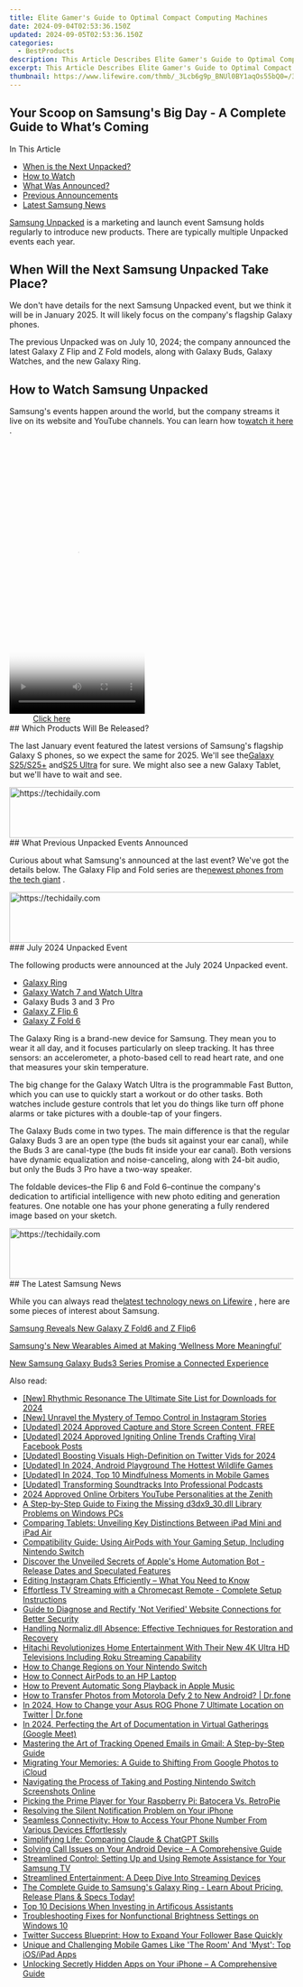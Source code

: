 ```yaml
---
title: Elite Gamer's Guide to Optimal Compact Computing Machines
date: 2024-09-04T02:53:36.150Z
updated: 2024-09-05T02:53:36.150Z
categories:
  - BestProducts
description: This Article Describes Elite Gamer's Guide to Optimal Compact Computing Machines
excerpt: This Article Describes Elite Gamer's Guide to Optimal Compact Computing Machines
thumbnail: https://www.lifewire.com/thmb/_3Lcb6g9p_BNUl0BY1aqOs55bQ0=/300x200/filters:no_upscale():max_bytes(150000):strip_icc():format(webp)/man-pc-mini-video-game-a8e6f6d1ed2445058eb8f3e8ea155693.jpg
---
```


## Your Scoop on Samsung's Big Day - A Complete Guide to What’s Coming

 In This Article

* [When is the Next Unpacked?](https://www.lifewire.com/#toc-when-will-the-next-samsung-unpacked-take-place)
* [How to Watch](https://www.lifewire.com/#toc-how-to-watch-samsung-unpacked)
* [What Was Announced?](https://www.lifewire.com/#toc-which-products-will-be-released)
* [Previous Announcements](https://www.lifewire.com/#toc-what-previous-unpacked-events-announced)
* [Latest Samsung News](https://www.lifewire.com/#toc-the-latest-samsung-news)

[Samsung Unpacked](https://shop-links.co/link/?exclusive=1&publisher_slug=itechdaily19598&url=https%3A%2F%2Fwww.samsung.com%2Fglobal%2Fgalaxy%2Fevents%2Funpacked%2F) is a marketing and launch event Samsung holds regularly to introduce new products. There are typically multiple Unpacked events each year.

## When Will the Next Samsung Unpacked Take Place?

 We don't have details for the next Samsung Unpacked event, but we think it will be in January 2025\. It will likely focus on the company's flagship Galaxy phones.

 The previous Unpacked was on July 10, 2024; the company announced the latest Galaxy Z Flip and Z Fold models, along with Galaxy Buds, Galaxy Watches, and the new Galaxy Ring.

## How to Watch Samsung Unpacked

 Samsung's events happen around the world, but the company streams it live on its website and YouTube channels. You can learn how to[watch it here](https://www.lifewire.com/watch-samsung-unpacked-online-5095263) .

<!-- affiliate ads begin -->
<span id="1770544">
					<video width="240" height="480" style="cursor:pointer"
           poster="//a.impactradius-go.com/display-clicktoplayimage/1770544.png"
           onclick="if(!this.playClicked){this.play();this.setAttribute('controls',true);this.playClicked=true;}">
	   <source src="//a.impactradius-go.com/display-ad/20702-1770544">
	   <img src="//a.impactradius-go.com/display-clicktoplayimage/1770544.png" style="border: none; height: 100%; width: 100%; object-fit: contain">
	</video>
	<div style="width:150px;text-align:center"><a href="javascript:window.open(decodeURIComponent('https%3A%2F%2Ftokenmetrics.sjv.io%2Fc%2F5597632%2F1770544%2F20702'), '_blank');void(0);">Click here</a></div>
</span>
<img height="0" width="0" src="https://imp.pxf.io/i/5597632/1770544/20702" style="position:absolute;visibility:hidden;" border="0" />
<!-- affiliate ads end -->
## Which Products Will Be Released?

 The last January event featured the latest versions of Samsung's flagship Galaxy S phones, so we expect the same for 2025\. We'll see the[Galaxy S25/S25+](https://www.lifewire.com/samsung-galaxy-s25-8636730) and[S25 Ultra](https://www.lifewire.com/samsung-galaxy-s25-ultra-8639667) for sure. We might also see a new Galaxy Tablet, but we'll have to wait and see.

<!-- affiliate ads begin -->
<a href="https://aligracehair.sjv.io/c/5597632/2027167/19272" target="_top" id="2027167">
  <img src="//a.impactradius-go.com/display-ad/19272-2027167" border="0" alt="https://techidaily.com" width="728" height="90"/>
</a>
<img height="0" width="0" src="https://aligracehair.sjv.io/i/5597632/2027167/19272" style="position:absolute;visibility:hidden;" border="0" />
<!-- affiliate ads end -->
## What Previous Unpacked Events Announced

 Curious about what Samsung's announced at the last event? We've got the details below. The Galaxy Flip and Fold series are the[newest phones from the tech giant](https://www.lifewire.com/newest-samsung-galaxy-phone-7567396) .

<!-- affiliate ads begin -->
<a href="https://appsumo.8odi.net/c/5597632/2118306/7443" target="_top" id="2118306">
  <img src="//a.impactradius-go.com/display-ad/7443-2118306" border="0" alt="https://techidaily.com" width="728" height="90"/>
</a>
<img height="0" width="0" src="https://appsumo.8odi.net/i/5597632/2118306/7443" style="position:absolute;visibility:hidden;" border="0" />
<!-- affiliate ads end -->
### July 2024 Unpacked Event

 The following products were announced at the July 2024 Unpacked event.

* [Galaxy Ring](https://www.lifewire.com/samsung-galaxy-ring-8431146)
* [Galaxy Watch 7 and Watch Ultra](https://www.lifewire.com/samsung-galaxy-watch-7-8607182)
* Galaxy Buds 3 and 3 Pro
* [Galaxy Z Flip 6](https://www.lifewire.com/samsung-galaxy-z-flip-6-8621840)
* [Galaxy Z Fold 6](https://www.lifewire.com/galaxy-z-fold-6-8418354)

 The Galaxy Ring is a brand-new device for Samsung. They mean you to wear it all day, and it focuses particularly on sleep tracking. It has three sensors: an accelerometer, a photo-based cell to read heart rate, and one that measures your skin temperature.

 The big change for the Galaxy Watch Ultra is the programmable Fast Button, which you can use to quickly start a workout or do other tasks. Both watches include gesture controls that let you do things like turn off phone alarms or take pictures with a double-tap of your fingers.

 The Galaxy Buds come in two types. The main difference is that the regular Galaxy Buds 3 are an open type (the buds sit against your ear canal), while the Buds 3 are canal-type (the buds fit inside your ear canal). Both versions have dynamic equalization and noise-canceling, along with 24-bit audio, but only the Buds 3 Pro have a two-way speaker.

 The foldable devices–the Flip 6 and Fold 6–continue the company's dedication to artificial intelligence with new photo editing and generation features. One notable one has your phone generating a fully rendered image based on your sketch.

<!-- affiliate ads begin -->
<a href="https://appsumo.8odi.net/c/5597632/2082539/7443" target="_top" id="2082539">
  <img src="//a.impactradius-go.com/display-ad/7443-2082539" border="0" alt="https://techidaily.com" width="728" height="90"/>
</a>
<img height="0" width="0" src="https://appsumo.8odi.net/i/5597632/2082539/7443" style="position:absolute;visibility:hidden;" border="0" />
<!-- affiliate ads end -->
## The Latest Samsung News

 While you can always read the[latest technology news on Lifewire](https://www.lifewire.com/news-4795879) , here are some pieces of interest about Samsung.

[Samsung Reveals New Galaxy Z Fold6 and Z Flip6](https://www.lifewire.com/samsung-reveals-new-galaxy-z-fold6-and-z-flip6-8675427)

[Samsung's New Wearables Aimed at Making ‘Wellness More Meaningful’](https://www.lifewire.com/samsung-s-new-wearables-aimed-at-making-wellness-more-meaningful-8675470)

[New Samsung Galaxy Buds3 Series Promise a Connected Experience](https://www.lifewire.com/new-samsung-galaxy-buds3-series-promise-a-connected-experience-8675472)

<ins class="adsbygoogle"
     style="display:block"
     data-ad-format="autorelaxed"
     data-ad-client="ca-pub-7571918770474297"
     data-ad-slot="1223367746"></ins>



<ins class="adsbygoogle"
     style="display:block"
     data-ad-client="ca-pub-7571918770474297"
     data-ad-slot="8358498916"
     data-ad-format="auto"
     data-full-width-responsive="true"></ins>

<span class="atpl-alsoreadstyle">Also read:</span>
<div><ul>
<li><a href="https://fox-glue.techidaily.com/new-rhythmic-resonance-the-ultimate-site-list-for-downloads-for-2024/"><u>[New] Rhythmic Resonance  The Ultimate Site List for Downloads for 2024</u></a></li>
<li><a href="https://some-tips.techidaily.com/new-unravel-the-mystery-of-tempo-control-in-instagram-stories/"><u>[New] Unravel the Mystery of Tempo Control in Instagram Stories</u></a></li>
<li><a href="https://screen-mirroring-recording.techidaily.com/updated-2024-approved-capture-and-store-screen-content-free/"><u>[Updated] 2024 Approved  Capture and Store Screen Content, FREE</u></a></li>
<li><a href="https://facebook-videos.techidaily.com/updated-2024-approved-igniting-online-trends-crafting-viral-facebook-posts/"><u>[Updated] 2024 Approved  Igniting Online Trends  Crafting Viral Facebook Posts</u></a></li>
<li><a href="https://twitter-videos.techidaily.com/updated-boosting-visuals-high-definition-on-twitter-vids-for-2024/"><u>[Updated] Boosting Visuals  High-Definition on Twitter Vids for 2024</u></a></li>
<li><a href="https://screen-video-capture.techidaily.com/updated-in-2024-android-playground-the-hottest-wildlife-games/"><u>[Updated] In 2024, Android Playground  The Hottest Wildlife Games</u></a></li>
<li><a href="https://remote-screen-capture.techidaily.com/updated-in-2024-top-10-mindfulness-moments-in-mobile-games/"><u>[Updated] In 2024, Top 10 Mindfulness Moments in Mobile Games</u></a></li>
<li><a href="https://some-guidance.techidaily.com/updated-transforming-soundtracks-into-professional-podcasts/"><u>[Updated] Transforming Soundtracks Into Professional Podcasts</u></a></li>
<li><a href="https://youtube-help.techidaily.com/2024-approved-online-orbiters-youtube-personalities-at-the-zenith/"><u>2024 Approved  Online Orbiters  YouTube Personalities at the Zenith</u></a></li>
<li><a href="https://tech-recovery.techidaily.com/a-step-by-step-guide-to-fixing-the-missing-d3dx930dll-library-problems-on-windows-pcs/"><u>A Step-by-Step Guide to Fixing the Missing d3dx9_30.dll Library Problems on Windows PCs</u></a></li>
<li><a href="https://tech-recovery.techidaily.com/comparing-tablets-unveiling-key-distinctions-between-ipad-mini-and-ipad-air/"><u>Comparing Tablets: Unveiling Key Distinctions Between iPad Mini and iPad Air</u></a></li>
<li><a href="https://tech-recovery.techidaily.com/compatibility-guide-using-airpods-with-your-gaming-setup-including-nintendo-switch/"><u>Compatibility Guide: Using AirPods with Your Gaming Setup, Including Nintendo Switch</u></a></li>
<li><a href="https://tech-recovery.techidaily.com/discover-the-unveiled-secrets-of-apples-home-automation-bot-release-dates-and-speculated-features/"><u>Discover the Unveiled Secrets of Apple's Home Automation Bot - Release Dates and Speculated Features</u></a></li>
<li><a href="https://tech-recovery.techidaily.com/editing-instagram-chats-efficiently-what-you-need-to-know/"><u>Editing Instagram Chats Efficiently – What You Need to Know</u></a></li>
<li><a href="https://tech-recovery.techidaily.com/effortless-tv-streaming-with-a-chromecast-remote-complete-setup-instructions/"><u>Effortless TV Streaming with a Chromecast Remote - Complete Setup Instructions</u></a></li>
<li><a href="https://tech-recovery.techidaily.com/guide-to-diagnose-and-rectify-not-verified-website-connections-for-better-security/"><u>Guide to Diagnose and Rectify 'Not Verified' Website Connections for Better Security</u></a></li>
<li><a href="https://tech-recovery.techidaily.com/handling-normalizdll-absence-effective-techniques-for-restoration-and-recovery/"><u>Handling Normaliz.dll Absence: Effective Techniques for Restoration and Recovery</u></a></li>
<li><a href="https://tech-recovery.techidaily.com/hitachi-revolutionizes-home-entertainment-with-their-new-4k-ultra-hd-televisions-including-roku-streaming-capability/"><u>Hitachi Revolutionizes Home Entertainment With Their New 4K Ultra HD Televisions Including Roku Streaming Capability</u></a></li>
<li><a href="https://games-able.techidaily.com/how-to-change-regions-on-your-nintendo-switch/"><u>How to Change Regions on Your Nintendo Switch</u></a></li>
<li><a href="https://tech-recovery.techidaily.com/how-to-connect-airpods-to-an-hp-laptop/"><u>How to Connect AirPods to an HP Laptop</u></a></li>
<li><a href="https://tech-recovery.techidaily.com/how-to-prevent-automatic-song-playback-in-apple-music/"><u>How to Prevent Automatic Song Playback in Apple Music</u></a></li>
<li><a href="https://android-transfer.techidaily.com/how-to-transfer-photos-from-motorola-defy-2-to-new-android-drfone-by-drfone-transfer-from-android-transfer-from-android/"><u>How to Transfer Photos from Motorola Defy 2 to New Android? | Dr.fone</u></a></li>
<li><a href="https://location-social.techidaily.com/in-2024-how-to-change-your-asus-rog-phone-7-ultimate-location-on-twitter-drfone-by-drfone-virtual-android/"><u>In 2024, How to Change your Asus ROG Phone 7 Ultimate Location on Twitter | Dr.fone</u></a></li>
<li><a href="https://screen-capture.techidaily.com/in-2024-perfecting-the-art-of-documentation-in-virtual-gatherings-google-meet/"><u>In 2024, Perfecting the Art of Documentation in Virtual Gatherings (Google Meet)</u></a></li>
<li><a href="https://tech-recovery.techidaily.com/mastering-the-art-of-tracking-opened-emails-in-gmail-a-step-by-step-guide/"><u>Mastering the Art of Tracking Opened Emails in Gmail: A Step-by-Step Guide</u></a></li>
<li><a href="https://tech-recovery.techidaily.com/migrating-your-memories-a-guide-to-shifting-from-google-photos-to-icloud/"><u>Migrating Your Memories: A Guide to Shifting From Google Photos to iCloud</u></a></li>
<li><a href="https://tech-recovery.techidaily.com/navigating-the-process-of-taking-and-posting-nintendo-switch-screenshots-online/"><u>Navigating the Process of Taking and Posting Nintendo Switch Screenshots Online</u></a></li>
<li><a href="https://games-able.techidaily.com/picking-the-prime-player-for-your-raspberry-pi-batocera-vs-retropie/"><u>Picking the Prime Player for Your Raspberry Pi: Batocera Vs. RetroPie</u></a></li>
<li><a href="https://tech-recovery.techidaily.com/resolving-the-silent-notification-problem-on-your-iphone/"><u>Resolving the Silent Notification Problem on Your iPhone</u></a></li>
<li><a href="https://tech-recovery.techidaily.com/seamless-connectivity-how-to-access-your-phone-number-from-various-devices-effortlessly/"><u>Seamless Connectivity: How to Access Your Phone Number From Various Devices Effortlessly</u></a></li>
<li><a href="https://tech-haven.techidaily.com/simplifying-life-comparing-claude-and-chatgpt-skills/"><u>Simplifying Life: Comparing Claude & ChatGPT Skills</u></a></li>
<li><a href="https://tech-recovery.techidaily.com/solving-call-issues-on-your-android-device-a-comprehensive-guide/"><u>Solving Call Issues on Your Android Device – A Comprehensive Guide</u></a></li>
<li><a href="https://tech-recovery.techidaily.com/streamlined-control-setting-up-and-using-remote-assistance-for-your-samsung-tv/"><u>Streamlined Control: Setting Up and Using Remote Assistance for Your Samsung TV</u></a></li>
<li><a href="https://tech-recovery.techidaily.com/streamlined-entertainment-a-deep-dive-into-streaming-devices/"><u>Streamlined Entertainment: A Deep Dive Into Streaming Devices</u></a></li>
<li><a href="https://tech-recovery.techidaily.com/the-complete-guide-to-samsungs-galaxy-ring-learn-about-pricing-release-plans-and-specs-today/"><u>The Complete Guide to Samsung's Galaxy Ring - Learn About Pricing, Release Plans & Specs Today!</u></a></li>
<li><a href="https://tech-haven.techidaily.com/top-10-decisions-when-investing-in-artificous-assistants/"><u>Top 10 Decisions When Investing in Artificous Assistants</u></a></li>
<li><a href="https://win-howtos.techidaily.com/troubleshooting-fixes-for-nonfunctional-brightness-settings-on-windows-10/"><u>Troubleshooting Fixes for Nonfunctional Brightness Settings on Windows 10</u></a></li>
<li><a href="https://tech-recovery.techidaily.com/twitter-success-blueprint-how-to-expand-your-follower-base-quickly/"><u>Twitter Success Blueprint: How to Expand Your Follower Base Quickly</u></a></li>
<li><a href="https://tech-recovery.techidaily.com/unique-and-challenging-mobile-games-like-the-room-and-myst-top-iosipad-apps/"><u>Unique and Challenging Mobile Games Like 'The Room' And 'Myst': Top iOS/iPad Apps</u></a></li>
<li><a href="https://tech-recovery.techidaily.com/unlocking-secretly-hidden-apps-on-your-iphone-a-comprehensive-guide/"><u>Unlocking Secretly Hidden Apps on Your iPhone – A Comprehensive Guide</u></a></li>
</ul></div>
